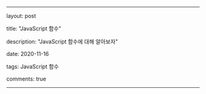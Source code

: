 ---

layout: post

title: "JavaScript 함수"

description: "JavaScript 함수에 대해 알아보자"

date: 2020-11-16

tags: JavaScript 함수

comments: true

---